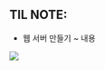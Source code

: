 ## TIL NOTE:
- 웹 서버 만들기 ~  내용 

<a href="https://available-parent-09c.notion.site/Do-it-Node-js-Node-js-41d2633a620c4693a6fb227cc53e482a"><img src="https://img.shields.io/badge/Notion-000000?style=flat&logo=Notion&logoColor=white&link=https://available-parent-09c.notion.site/Do-it-Node-js-Node-js-41d2633a620c4693a6fb227cc53e482a"/>




